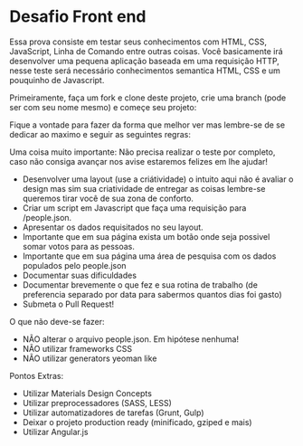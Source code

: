 # Desafio Front end

Essa prova consiste em testar seus conhecimentos com HTML, CSS, JavaScript, Linha de Comando entre outras coisas. Você basicamente irá desenvolver uma pequena aplicação baseada em uma requisição HTTP, nesse teste será necessário conhecimentos semantica HTML, CSS e um pouquinho de Javascript.

Primeiramente, faça um fork e clone deste projeto, crie uma branch (pode ser com seu nome mesmo) e começe seu projeto:

Fique a vontade para fazer da forma que melhor ver mas lembre-se de se dedicar ao maximo e seguir as seguintes regras:

Uma coisa muito importante: Não precisa realizar o teste por completo, caso não consiga avançar nos avise estaremos felizes em lhe ajudar!

* Desenvolver uma layout (use a criátividade) o intuito aqui não é avaliar o design mas sim sua criatividade de entregar as coisas lembre-se queremos tirar você de sua zona de conforto.
* Criar um script em Javascript que faça uma requisição para /people.json.
* Apresentar os dados requisitados no seu layout.
* Importante que em sua página exista um botão onde seja possivel somar votos para as pessoas.
* Importante que em sua página uma área de pesquisa com os dados populados pelo people.json
* Documentar suas dificuldades
* Documentar brevemente o que fez e sua rotina de trabalho (de preferencia separado por data para sabermos quantos dias foi gasto)
* Submeta o Pull Request!

O que não deve-se fazer:
* NÃO alterar o arquivo people.json. Em hipótese nenhuma!
* NÃO utilizar frameworks CSS
* NÃO utilizar generators yeoman like

Pontos Extras:
* Utilizar Materials Design Concepts
* Utilizar preprocessadores (SASS, LESS)
* Utilizar automatizadores de tarefas (Grunt, Gulp)
* Deixar o projeto production ready (minificado, gziped e mais)
* Utilizar Angular.js
